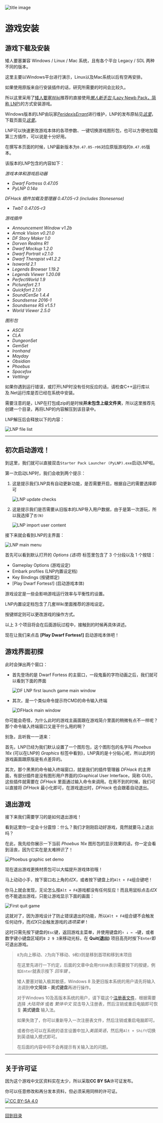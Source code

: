 ![title image](/imgs/title_image.png)

# 游戏安装

## 游戏下载及安装

矮人要塞兼容 Windows / Linux / Mac 系统，且有各个平台 Legacy / SDL 两种不同的版本。

这里主要以Windows平台进行演示，Linux以及Mac系统以后有空再安排。

如果使用原版来自行安装插件的话，研究所需要的时间会比较久。

所以这里采用了[矮人要塞Wiki](https://dwarffortresswiki.org/index.php/Main_Page)推荐的直接使用[*懒人新手包* (Lazy Newb Pack，简称 LNP)](https://dwarffortresswiki.org/index.php/Utility:Lazy_Newb_Pack)的方式安装游戏。

Windows版本的LNP由玩家[*PeridexisErrant*](https://dwarffortresswiki.org/index.php/User:PeridexisErrant)进行维护，LNP的发布原帖见[*这里*](http://www.bay12forums.com/smf/index.php?topic=126076)，下载页面见[*这里*](https://dffd.bay12games.com/file.php?id=7622)。

LNP可以快速更改游戏本体的各项参数、一键切换游戏图形包，也可以方便地加载第三方插件，可以说是十分好用。

在撰写本页面的时候，LNP最新版本为`0.47.05-r06`对应原版游戏的`0.47.05`版本。

该版本的LNP包含的内容如下：

*游戏本体和游戏启动器*

- *Dwarf Fortress 0.47.05*
- *PyLNP 0.14a*

*DFHack 插件加载及管理器 0.47.05-r3 (includes Stonesense)*

- *TwbT 0.47.05-r3*

*游戏插件*

- *Announcement Window v1.2b*
- *Armok Vision v0.21.0*
- *DF Story Maker 1.0*
- *Dorven Realms R1*
- *Dwarf Mockup 1.2.0*
- *Dwarf Portrait v2.1.0*
- *Dwarf Therapist v41.2.2*
- *Isoworld 2.1*
- *Legends Browser 1.19.2*
- *Legends Viewer 1.20.08*
- *PerfectWorld 1.9*
- *Picturefort 2.1*
- *Quickfort 2.1.0*
- *SoundCenSe 1.4.4*
- *Soundsense 2016-1*
- *Soundsense RS v1.5.1*
- *World Viewer 2.5.0*

*图形包*

- *ASCII*
- *CLA*
- *DungeonSet*
- *GemSet*
- *Ironhand*
- *Mayday*
- *Obsidian*
- *Phoebus*
- *Spacefox*
- *Vettlingr*

如果你遇到运行错误，或打开LNP时没有任何反应的话，请检查C++运行库以及.Net运行库是否已经在系统中安装。

需要注意的是，LNP在打包成zip的是时候**并未包含上级文件夹**，所以这里推荐先创建一个目录，再将LNP的内容解压到该目录中。

LNP解压后会释放以下的内容：

![LNP file list](/imgs/unzip_lnp_filelist.png)

---

## 初次启动游戏！

到这里，我们就可以直接双击`Starter Pack Launcher (PyLNP).exe`启动LNP啦。

第一次启动LNP时，我们会收到两个提示：

1. 这是提示我们LNP具有自动更新功能，是否需要开启，根据自己的需要选择即可
   
   ![LNP update checks](/imgs/lnp_update_checks.png)

2. 这是提示我们是否需要从旧版本的LNP导入用户数据，由于是第一次游玩，所以我选择了`否(N)`
   
   ![LNP import user content](/imgs/lnp_import.png)

接下来就会看到LNP的主界面：

![LNP main menu](/imgs/lnp_main_menu.png)

首先可以看到默认打开的 *Options (选项)* 标签里包含了 3 个分段以及 1 个按钮：

- Gameplay Options (游戏设定)
- Embark profiles (LNP内置设定档)
- Key Bindings (按键绑定)
- \[Play Dwarf Fortess!\] (启动游戏本体)

游戏设定是一些会影响游戏运行效率与平衡性的设置。

LNP内置设定档包含了几套Wiki里面推荐的游戏设定。

按键绑定则可以更改游戏的操作方式。

以上 3 个项目将会在后面游玩过程中，接触到的时候再具体讲述。

现在让我们来点击 **\[Play Dwarf Fortess!\]** 启动游戏本体吧！

## 游戏界面初探

此时会弹出两个窗口：

- 首先登场的是 Dwarf Fortess 的主窗口，一段鬼畜的字符动画之后，我们就可以看到下面的界面
  
   ![DF LNP first launch game main window](/imgs/df_lnp_first_launch_game_main_window.png)

- 其次，是一个类似命令提示符CMD的命令输入终端
  
   ![DFHack main window](/imgs/dfhack_main_window.png)

你可能会奇怪，为什么此时的游戏主画面跟在游戏简介里面的稍微有点不一样呢？那个命令输入终端窗口又是干什么用的啊？

别急，且听我一一道来：

首先，LNP已经为我们默认设置了一个图形包，这个图形包的名字叫 *Phoebus 16x* (可以在LNP的 *Graphics* 标签中看到)，LNP真的是十分贴心呢，所以此时的游戏画面跟原版是有点差异的。

其次，那个黑黑的命令输入终端窗口，就是我们的插件管理器 *DFHack* 的主界面，有部分插件是没有图形用户界面的(Graphical User Interface，简称 GUI)，这些插件就需要在 *DFHack* 里面通过输入命令来调用。在用不到的时候，我们可以直接将 *DFHack* 最小化即可，在游戏退出时，*DFHack* 也会跟着自动退出。

## 退出游戏

接下来我们需要学习的是如何退出游戏！

看到这里你一定会十分震惊：什么？我们才刚刚启动好游戏，竟然就要马上退出吗？

在此，我先给你展示一下当前 *Phoebus 16x* 图形包的显示效果的话，你一定会看到沮丧，因为它实在是太难辨识了！

![Phoebus graphic set demo](/imgs/phoebus_graphic_set_demo.png)

现在退出游戏更换材质包可以大幅提升游戏体验哦！

马上动动小手，按下窗口右上角的*红X*，或者按下键盘上的`Alt + F4`组合键吧！

你马上就会发现，无论怎么按`Alt + F4`游戏都没有任何反应！而且用鼠标点击*红X*也不能退出游戏，只能让游戏显示下面的画面：

![First quit game](/imgs/first_quit_game.png)

这就对了，因为游戏设计了防止错误退出的功能，所以`Alt + F4`组合键不会触发任何动作，而*红X*只会触发游戏的*选项菜单*！

这时只需先按下键盘的`Esc`键，返回游戏主菜单，并使用键盘的`↑ ↓ ← →`键，或者数字键小键盘区域的`8 2 9 3`来移动光标，在 **Quit(退出)** 项目高亮时按下`Enter`即可退出游戏。

> `8`为向上移动、`2`为向下移动、`9`和`3`则是移到首项和移到末项目
> 
> 在这里先进行一下约定，后面的文章中会用`代码块`表示需要按下的按键，例如`Enter`就表示按下 *回车键* 。
> 
> 
> 矮人要塞对输入极其敏感，Windows 8 及更旧版本系统的用户请先将输入法调到**中文简体 - 美式键盘**再进行操作。
> 
> 对于Windows 10及高版本系统的用户，请下载这个[注册表文件](https://github.com/chinanoahli/How_to_Dwarf_Fortress_CN/raw/main/others/en-us.zip)，根据需要选择 *大陆简体* 或者 *繁体中文* 双击导入注册表，然后注销或重启电脑即可恢复 **美式键盘** 输入法。
> 
> 如果失效了，你可以重新导入一次注册表文件，然后注销或重启电脑即可。
> 
> 或者你也可以在系统的语言设置中加入*美国英语*，然后用`Alt + Shift`切换到英语输入模式即可。
> 
> 在后面的内容中将不会再提示有关输入法的问题。

---

## 关于许可证

因为这个游戏中文区资料实在太少，所以采取**CC BY SA**许可证发布。

你可以任意修改和再分发本资料，但必须采用同样的许可证。

[![CC BY-SA 4.0][cc-by-sa-image]][cc-by-sa]

[cc-by-sa]: http://creativecommons.org/licenses/by-sa/4.0/
[cc-by-sa-image]: https://licensebuttons.net/l/by-sa/4.0/88x31.png
[cc-by-sa-shield]: https://img.shields.io/badge/License-CC%20BY--SA%204.0-lightgrey.svg

---

[回到目录](https://github.com/chinanoahli/How_to_Dwarf_Fortress_CN)
